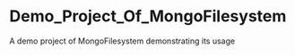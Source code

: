 Demo_Project_Of_MongoFilesystem
===============================

A demo project of MongoFilesystem demonstrating its usage
